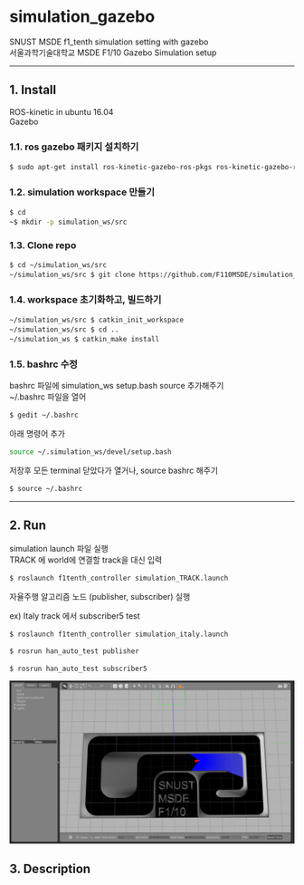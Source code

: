 # simulation_gazebo
SNUST MSDE f1_tenth simulation setting with gazebo  
서울과학기술대학교 MSDE F1/10 Gazebo Simulation setup
  
  
---
## 1. Install
ROS-kinetic in ubuntu 16.04  
Gazebo

### 1.1. ros gazebo 패키지 설치하기

```bash
$ sudo apt-get install ros-kinetic-gazebo-ros-pkgs ros-kinetic-gazebo-ros-control
```


### 1.2. simulation workspace 만들기

```bash
$ cd
~$ mkdir -p simulation_ws/src
```


### 1.3. Clone repo

```bash
$ cd ~/simulation_ws/src
~/simulation_ws/src $ git clone https://github.com/F110MSDE/simulation_gazebo.git
```

### 1.4. workspace 초기화하고, 빌드하기

```bash
~/simulation_ws/src $ catkin_init_workspace
~/simulation_ws/src $ cd ..
~/simulation_ws $ catkin_make install
```

### 1.5. bashrc 수정

bashrc 파일에 simulation_ws setup.bash source 추가해주기  
~/.bashrc 파일을 열어
```bash
$ gedit ~/.bashrc
```
아래 명령어 추가
```bash
source ~/.simulation_ws/devel/setup.bash
```
저장후 모든 terminal 닫았다가 열거나, source bashrc 해주기
```bash
$ source ~/.bashrc
```
  
  
---
## 2. Run

simulation launch 파일 실행  
TRACK 에 world에 연결할 track을 대신 입력
``` bash
$ roslaunch f1tenth_controller simulation_TRACK.launch
```
자율주행 알고리즘 노드 (publisher, subscriber) 실행  
   
   
ex)  Italy track 에서 subscriber5 test
```bash
$ roslaunch f1tenth_controller simulation_italy.launch
```
```bash
$ rosrun han_auto_test publisher
```
```
$ rosrun han_auto_test subscriber5
```
![Alt text](gazebo_example.png)


## 3. Description

